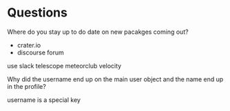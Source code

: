 
# Questions

Where do you stay up to do date on new pacakges coming out?

* crater.io
* discourse forum

use slack
    telescope
    meteorclub
    velocity


Why did the username end up on the main user object and the name end up in the profile?

username is a special key